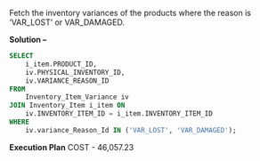 Fetch the inventory variances of the products where the reason is ‘VAR_LOST’ or VAR_DAMAGED.

**Solution –** 
```sql
SELECT
	i_item.PRODUCT_ID,
	iv.PHYSICAL_INVENTORY_ID,
	iv.VARIANCE_REASON_ID
FROM
	Inventory_Item_Variance iv
JOIN Inventory_Item i_item ON
	iv.INVENTORY_ITEM_ID = i_item.INVENTORY_ITEM_ID
WHERE
	iv.variance_Reason_Id IN ('VAR_LOST', 'VAR_DAMAGED');
```

**Execution Plan**
COST - 46,057.23
